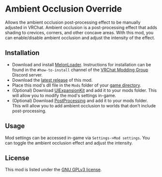 # Ambient Occlusion Override
Allows the ambient occlusion post-processing effect to be manually adjusted in VRChat. Ambient occlusion is a post-processing effect that adds shading to crevices, corners, and other concave areas. With this mod, you can enable/disable ambient occlusion and adjust the intensity of the effect.

## Installation
* Download and install [MelonLoader](https://www.melonwiki.xyz). Instructions for installation can be found in the `#how-to-install` channel of the [VRChat Modding Group](https://discord.gg/2Wn3N2P) Discord server.
* Download the [latest release](https://github.com/Xerolide/Ambient-Occlusion-Override/releases/) of this mod.
* Place this mod's dll file in the `Mods` folder of your [game directory](https://support.steampowered.com/kb_article.php?ref=7418-YUBN-8129).
* (Optional) Download [UIExpansionKit](https://github.com/knah/VRCMods/releases/) and add it to your mods folder. This will allow you to modify the mod's settings in-game.
* (Optional) Download [PostProcessing](https://github.com/Arion-Kun/PostProcessing/releases) and add it to your mods folder. This will allow you to add ambient occlusion to worlds that don't include post-processing.

## Usage
Mod settings can be accessed in-game via `Settings->Mod settings`. You can toggle the ambient occlusion effect and adjust the intensity.

## License
This mod is listed under the [GNU GPLv3 license](https://github.com/Xerolide/Ambient-Occlusion-Override/blob/main/LICENSE).
